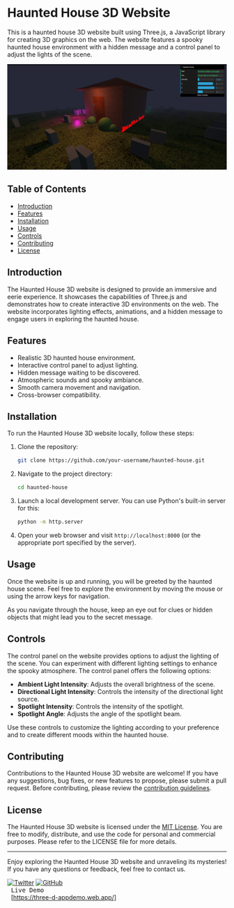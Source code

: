 # Haunted House 3D Website

This is a haunted house 3D website built using Three.js, a JavaScript library for creating 3D graphics on the web. The website features a spooky haunted house environment with a hidden message and a control panel to adjust the lights of the scene.

![Haunted House Screenshot](screenshot.png)

## Table of Contents
- [Introduction](#introduction)
- [Features](#features)
- [Installation](#installation)
- [Usage](#usage)
- [Controls](#controls)
- [Contributing](#contributing)
- [License](#license)

## Introduction
The Haunted House 3D website is designed to provide an immersive and eerie experience. It showcases the capabilities of Three.js and demonstrates how to create interactive 3D environments on the web. The website incorporates lighting effects, animations, and a hidden message to engage users in exploring the haunted house.

## Features
- Realistic 3D haunted house environment.
- Interactive control panel to adjust lighting.
- Hidden message waiting to be discovered.
- Atmospheric sounds and spooky ambiance.
- Smooth camera movement and navigation.
- Cross-browser compatibility.

## Installation
To run the Haunted House 3D website locally, follow these steps:

1. Clone the repository:
   ```bash
   git clone https://github.com/your-username/haunted-house.git
   ```

2. Navigate to the project directory:
   ```bash
   cd haunted-house
   ```

3. Launch a local development server. You can use Python's built-in server for this:
   ```bash
   python -m http.server
   ```

4. Open your web browser and visit `http://localhost:8000` (or the appropriate port specified by the server).

## Usage
Once the website is up and running, you will be greeted by the haunted house scene. Feel free to explore the environment by moving the mouse or using the arrow keys for navigation.

As you navigate through the house, keep an eye out for clues or hidden objects that might lead you to the secret message.

## Controls
The control panel on the website provides options to adjust the lighting of the scene. You can experiment with different lighting settings to enhance the spooky atmosphere. The control panel offers the following options:

- **Ambient Light Intensity**: Adjusts the overall brightness of the scene.
- **Directional Light Intensity**: Controls the intensity of the directional light source.
- **Spotlight Intensity**: Controls the intensity of the spotlight.
- **Spotlight Angle**: Adjusts the angle of the spotlight beam.

Use these controls to customize the lighting according to your preference and to create different moods within the haunted house.

## Contributing
Contributions to the Haunted House 3D website are welcome! If you have any suggestions, bug fixes, or new features to propose, please submit a pull request. Before contributing, please review the [contribution guidelines](CONTRIBUTING.md).

## License
The Haunted House 3D website is licensed under the [MIT License](LICENSE). You are free to modify, distribute, and use the code for personal and commercial purposes. Please refer to the LICENSE file for more details.

---

Enjoy exploring the Haunted House 3D website and unraveling its mysteries! If you have any questions or feedback, feel free to contact us.

[![Twitter](https://img.shields.io/twitter/follow/hauntedhouse?style=social)](https://twitter.com/hauntedhouse)
[![GitHub](https://img.shields.io/github/followers/hauntedhouse?style=social)](https://github.com/hauntedhouse)
<kbd> <br> Live Demo <br> </kbd>[https://three-d-appdemo.web.app/]
